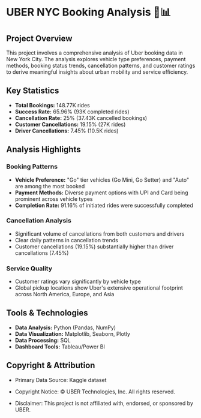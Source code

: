 
# UBER NYC Booking Analysis 🚗📊

## Project Overview
This project involves a comprehensive analysis of Uber booking data in New York City. The analysis explores vehicle type preferences, payment methods, booking status trends, cancellation patterns, and customer ratings to derive meaningful insights about urban mobility and service efficiency.

## Key Statistics
- **Total Bookings:** 148.77K rides
- **Success Rate:** 65.96% (93K completed rides)
- **Cancellation Rate:** 25% (37.43K cancelled bookings)
- **Customer Cancellations:** 19.15% (27K rides)
- **Driver Cancellations:** 7.45% (10.5K rides)

## Analysis Highlights
### Booking Patterns
- **Vehicle Preference:** "Go" tier vehicles (Go Mini, Go Setter) and "Auto" are among the most booked
- **Payment Methods:** Diverse payment options with UPI and Card being prominent across vehicle types
- **Completion Rate:** 91.16% of initiated rides were successfully completed

### Cancellation Analysis
- Significant volume of cancellations from both customers and drivers
- Clear daily patterns in cancellation trends
- Customer cancellations (19.15%) substantially higher than driver cancellations (7.45%)

### Service Quality
- Customer ratings vary significantly by vehicle type
- Global pickup locations show Uber's extensive operational footprint across North America, Europe, and Asia

## Tools & Technologies
- **Data Analysis:** Python (Pandas, NumPy)
- **Data Visualization:** Matplotlib, Seaborn, Plotly
- **Data Processing:** SQL
- **Dashboard Tools:** Tableau/Power BI

## Copyright & Attribution

- Primary Data Source: Kaggle dataset

- Copyright Notice: © UBER Technologies, Inc. All rights reserved.

- Disclaimer: This project is not affiliated with, endorsed, or sponsored by UBER.
